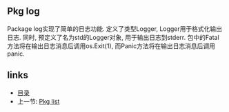 Pkg log
----

Package log实现了简单的日志功能. 定义了类型Logger, Logger用于格式化输出日志.
同时, 预定义了名为std的Logger对象, 用于输出日志到stderr.
包中的Fatal方法将在输出日志消息后调用os.Exit(1), 而Panic方法将在输出日志消息后调用panic.



links
-----
+ [目录](../golang)
+ 上一节: [Pkg list](Pkg-list.md)

